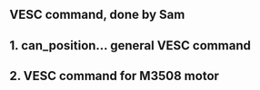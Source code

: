 ## VESC command, done by Sam

## 1. can_position... general VESC command

## 2. VESC command for M3508 motor
